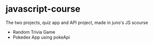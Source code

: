 # javascript-course
The two projects, quiz app and API project, made in juno's JS scourse

- Random Trivia Game
- Pokedex App using pokeApi
